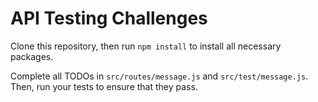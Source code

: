 # API Testing Challenges

Clone this repository, then run `npm install` to install all necessary packages.

Complete all TODOs in `src/routes/message.js` and `src/test/message.js`. Then, run your tests to ensure that they pass.
